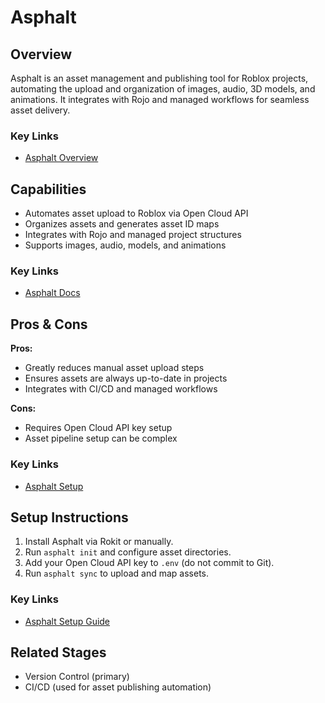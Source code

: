 # Asphalt

## Overview
Asphalt is an asset management and publishing tool for Roblox projects, automating the upload and organization of images, audio, 3D models, and animations. It integrates with Rojo and managed workflows for seamless asset delivery.

### Key Links
- [Asphalt Overview](https://solarhorizon.dev/2024/07/30/top-to-bottom-fully-managed-rojo/)

## Capabilities
- Automates asset upload to Roblox via Open Cloud API
- Organizes assets and generates asset ID maps
- Integrates with Rojo and managed project structures
- Supports images, audio, models, and animations

### Key Links
- [Asphalt Docs](https://solarhorizon.dev/2024/07/30/top-to-bottom-fully-managed-rojo/)

## Pros & Cons
**Pros:**
- Greatly reduces manual asset upload steps
- Ensures assets are always up-to-date in projects
- Integrates with CI/CD and managed workflows

**Cons:**
- Requires Open Cloud API key setup
- Asset pipeline setup can be complex

### Key Links
- [Asphalt Setup](https://solarhorizon.dev/2024/07/30/top-to-bottom-fully-managed-rojo/)

## Setup Instructions
1. Install Asphalt via Rokit or manually.
2. Run `asphalt init` and configure asset directories.
3. Add your Open Cloud API key to `.env` (do not commit to Git).
4. Run `asphalt sync` to upload and map assets.

### Key Links
- [Asphalt Setup Guide](https://solarhorizon.dev/2024/07/30/top-to-bottom-fully-managed-rojo/)

## Related Stages
- Version Control (primary)
- CI/CD (used for asset publishing automation) 